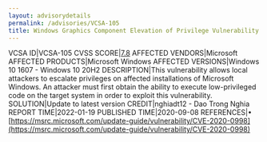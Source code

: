 ```yaml
---
layout: advisorydetails
permalink: /advisories/VCSA-105
title: Windows Graphics Component Elevation of Privilege Vulnerability
---
```

VCSA ID|VCSA-105
CVSS SCORE|[7.8](https://nvd.nist.gov/vuln-metrics/cvss/v3-calculator?calculator&version=3.0&vector=(AV:L/AC:L/PR:L/UI:N/S:U/C:H/I:H/A:H/E:P/RL:O/RC:C))
AFFECTED VENDORS|Microsoft
AFFECTED PRODUCTS|Microsoft Windows
AFFECTED VERSIONS|Windows 10 1607 - Windows 10 20H2
DESCRIPTION|This vulnerability allows local attackers to escalate privileges on affected installations of Microsoft Windows. An attacker must first obtain the ability to execute low-privileged code on the target system in order to exploit this vulnerability.
SOLUTION|Update to latest version
CREDIT|nghiadt12 - Dao Trong Nghia
REPORT TIME|2022-01-19
PUBLISHED TIME|2020-09-08
REFERENCES|&#8226; [https://msrc.microsoft.com/update-guide/vulnerability/CVE-2020-0998](https://msrc.microsoft.com/update-guide/vulnerability/CVE-2020-0998)

